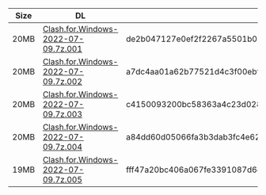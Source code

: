 |    Size   |     DL  | sha512sum |
|  ---  |  ---  |  ---  |
| 20MB | [Clash.for.Windows-2022-07-09.7z.001](https://cdn.jsdelivr.net/gh/mainians/cfw_m1@main/Clash.for.Windows-2022-07-09.7z.001) | de2b047127e0ef2f2267a5501b055d79c7c2112c8397d2a548c47fa266ed5a94b1298fb5b6eb16258317c2341feab8131d6a29a905aa46fb0533c6004cce925f |
| 20MB | [Clash.for.Windows-2022-07-09.7z.002](https://cdn.jsdelivr.net/gh/mainians/cfw_m1@main/Clash.for.Windows-2022-07-09.7z.002) | a7dc4aa01a62b77521d4c3f00ebf07484bcb00559080bd2509f8fe6caebe0ace59dcf76fe7f30534265c4119aaa6d9232c4bec751e82ee1b6e5c32b57f2f96b1 |
| 20MB | [Clash.for.Windows-2022-07-09.7z.003](https://cdn.jsdelivr.net/gh/mainians/cfw_m1@main/Clash.for.Windows-2022-07-09.7z.003) | c4150093200bc58363a4c23d0286e44270dfa1ccfa5cdd77025bd13c10a747560d635566975c805d5762c7245a7ba6c4e51573598b4e8f48853697031666ea09 |
| 20MB | [Clash.for.Windows-2022-07-09.7z.004](https://cdn.jsdelivr.net/gh/mainians/cfw_m1@main/Clash.for.Windows-2022-07-09.7z.004) | a84dd60d05066fa3b3dab3fc4e6226dda5484a38fd7a8e9fe54fbb21d2e171c9cb7c2a9586281e90acadaef554db2e7e388f34d1add000b6e379176bef29924e |
| 19MB | [Clash.for.Windows-2022-07-09.7z.005](https://cdn.jsdelivr.net/gh/mainians/cfw_m1@main/Clash.for.Windows-2022-07-09.7z.005) | fff47a20bc406a067fe3391087d6e130a6f0ba0ee38b86c4edc9fd3ed312c7b0efcb2bab2080df5a6cdd4932d94adf11cf0016fe6cf1b796677dd355500252db |
